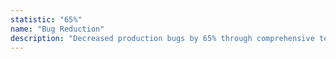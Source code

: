 ```yaml
---
statistic: "65%"
name: "Bug Reduction"
description: "Decreased production bugs by 65% through comprehensive testing strategies and code quality practices."
---
```

